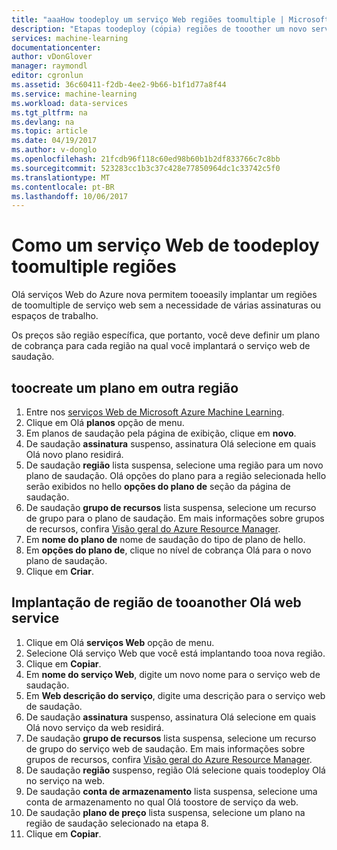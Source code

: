 ```yaml
---
title: "aaaHow toodeploy um serviço Web regiões toomultiple | Microsoft Docs"
description: "Etapas toodeploy (cópia) regiões de tooother um novo serviço da Web."
services: machine-learning
documentationcenter: 
author: vDonGlover
manager: raymondl
editor: cgronlun
ms.assetid: 36c60411-f2db-4ee2-9b66-b1f1d77a8f44
ms.service: machine-learning
ms.workload: data-services
ms.tgt_pltfrm: na
ms.devlang: na
ms.topic: article
ms.date: 04/19/2017
ms.author: v-donglo
ms.openlocfilehash: 21fcdb96f118c60ed98b60b1b2df833766c7c8bb
ms.sourcegitcommit: 523283cc1b3c37c428e77850964dc1c33742c5f0
ms.translationtype: MT
ms.contentlocale: pt-BR
ms.lasthandoff: 10/06/2017
---
```

# <a name="how-toodeploy-a-web-service-toomultiple-regions"></a>Como um serviço Web de toodeploy toomultiple regiões
Olá serviços Web do Azure nova permitem tooeasily implantar um regiões de toomultiple de serviço web sem a necessidade de várias assinaturas ou espaços de trabalho. 

Os preços são região específica, que portanto, você deve definir um plano de cobrança para cada região na qual você implantará o serviço web de saudação.

## <a name="toocreate-a-plan-in-another-region"></a>toocreate um plano em outra região
1. Entre nos [serviços Web de Microsoft Azure Machine Learning](https://services.azureml.net/).
2. Clique em Olá **planos** opção de menu.
3. Em planos de saudação pela página de exibição, clique em **novo**.
4. De saudação **assinatura** suspenso, assinatura Olá selecione em quais Olá novo plano residirá.
5. De saudação **região** lista suspensa, selecione uma região para um novo plano de saudação. Olá opções do plano para a região selecionada hello serão exibidos no hello **opções do plano de** seção da página de saudação.
6. De saudação **grupo de recursos** lista suspensa, selecione um recurso de grupo para o plano de saudação. Em mais informações sobre grupos de recursos, confira [Visão geral do Azure Resource Manager](../azure-resource-manager/resource-group-overview.md).
7. Em **nome do plano de** nome de saudação do tipo de plano de hello.
8. Em **opções do plano de**, clique no nível de cobrança Olá para o novo plano de saudação.
9. Clique em **Criar**.

## <a name="deploying-hello-web-service-tooanother-region"></a>Implantação de região de tooanother Olá web service
1. Clique em Olá **serviços Web** opção de menu.
2. Selecione Olá serviço Web que você está implantando tooa nova região.
3. Clique em **Copiar**.
4. Em **nome do serviço Web**, digite um novo nome para o serviço web de saudação.
5. Em **Web descrição do serviço**, digite uma descrição para o serviço web de saudação.
6. De saudação **assinatura** suspenso, assinatura Olá selecione em quais Olá novo serviço da web residirá.
7. De saudação **grupo de recursos** lista suspensa, selecione um recurso de grupo do serviço web de saudação. Em mais informações sobre grupos de recursos, confira [Visão geral do Azure Resource Manager](../azure-resource-manager/resource-group-overview.md).
8. De saudação **região** suspenso, região Olá selecione quais toodeploy Olá no serviço na web.
9. De saudação **conta de armazenamento** lista suspensa, selecione uma conta de armazenamento no qual Olá toostore de serviço da web.
10. De saudação **plano de preço** lista suspensa, selecione um plano na região de saudação selecionado na etapa 8.
11. Clique em **Copiar**.

